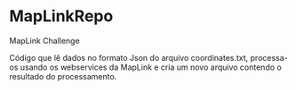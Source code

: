 MapLinkRepo
===========

MapLink Challenge

Código que lê dados no formato Json do arquivo coordinates.txt, processa-os usando os webservices da MapLink e cria
um novo arquivo contendo o resultado do processamento.
